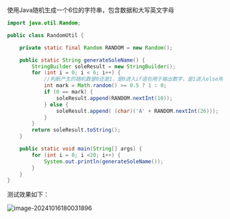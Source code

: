 使用Java随机生成一个6位的字符串，包含数据和大写英文字母

~~~java
import java.util.Random;

public class RandomUtil {

    private static final Random RANDOM = new Random();

    public static String generateSoleName() {
        StringBuilder soleResult = new StringBuilder();
        for (int i = 0; i < 6; i++) {
            //判断产生的随机数是0还是1，是0进入if语句用于输出数字，是1进入else用于输出字符
            int mark = Math.random() >= 0.5 ? 1 : 0;
            if (0 == mark) {
                soleResult.append(RANDOM.nextInt(10));
            } else {
                soleResult.append( (char)('A' + RANDOM.nextInt(26)));
            }
        }
        return soleResult.toString();
    }

    public static void main(String[] args) {
        for (int i = 0; i <20; i++) {
            System.out.println(generateSoleName());
        }
    }
}

~~~

测试效果如下：

![image-20241016180031896](https://image.xiaoxiaofeng.site/blog/2024/10/16/xxf-20241016180038.png?xxfjava)